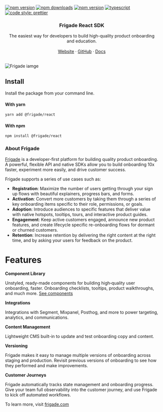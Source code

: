 [![npm version](https://img.shields.io/npm/v/@frigade/react)](https://www.npmjs.com/package/@frigade/react)
[![npm downloads](https://img.shields.io/npm/dw/@frigade/react)](https://www.npmjs.com/package/@frigade/react)
[![npm version](https://github.com/FrigadeHQ/frigade-react/actions/workflows/tests.yml/badge.svg)](https://github.com/FrigadeHQ/frigade-react/actions/workflows/tests.yml)
[![typescript](https://camo.githubusercontent.com/0f9fcc0ac1b8617ad4989364f60f78b2d6b32985ad6a508f215f14d8f897b8d3/68747470733a2f2f62616467656e2e6e65742f62616467652f547970655363726970742f7374726963742532302546302539462539322541412f626c7565)](https://www.npmjs.com/package/@frigade/react)
[![code style: prettier](https://img.shields.io/badge/code_style-prettier-ff69b4.svg)](https://github.com/prettier/prettier)

<H3 align="center"><strong>Frigade React SDK</strong></H3>
<div align="center">The easiest way for developers to build high-quality product onboarding and education.</div>
<br />
<div align="center">
<a href="https://frigade.com">Website</a> 
<span> · </span>
<a href="https://github.com/FrigadeHQ">GitHub</a> 
<span> · </span>
<a href="https://docs.frigade.com">Docs</a></div>

<br />

![Frigade iamge](https://frigade.com/img/frigademetaimage-v2.png)


## Install

Install the package from your command line.

#### With yarn

```bash
yarn add @frigade/react
```

#### With npm

```bash
npm install @frigade/react
```

### About Frigade
[Frigade](<https://frigade.com>) is a developer-first platform for building quality product onboarding. A powerful, flexible API and native SDKs allow you to build onboarding 10x faster, experiment more easily, and drive customer success.

Frigade supports a series of use cases such as:

- **Registration**: Maximize the number of users getting through your sign up flows with beautiful explainers, progress bars, and forms.
- **Activation**: Convert more customers by taking them through a series of key onboarding items specific to their role, permissions, or goals.
- **Adoption**: Introduce audiences to specific features that deliver value with native hotspots, tooltips, tours, and interactive product guides.
- **Engagement**: Keep active customers engaged, announce new product features, and create lifecycle specific re-onboarding flows for dormant or churned customers.
- **Retention**: Increase retention by delivering the right content at the right time, and by asking your users for feedback on the product.


# Features

**Component Library**

Unstyled, ready-made components for building high‑quality user onboarding, faster. Onboarding checklists, tooltips, product walkthroughs, and much more. [See components](https://frigade.com/components)

**Integrations**

Integrations with Segment, Mixpanel, Posthog, and more to power targeting, analytics, and communications.

**Content Management**

Lightweight CMS built-in to update and test onboarding copy and content.

**Versioning**

Frigade makes it easy to manage multiple versions of onboarding across staging and production. Revisit previous versions of onboarding to see how they performed and make improvements.

**Customer Journeys**

Frigade automatically tracks state management and onboarding progress. Give your team full observability into the customer journey, and use Frigade to kick off automated workflows.

To learn more, visit [frigade.com](<https://frigade.com>)

